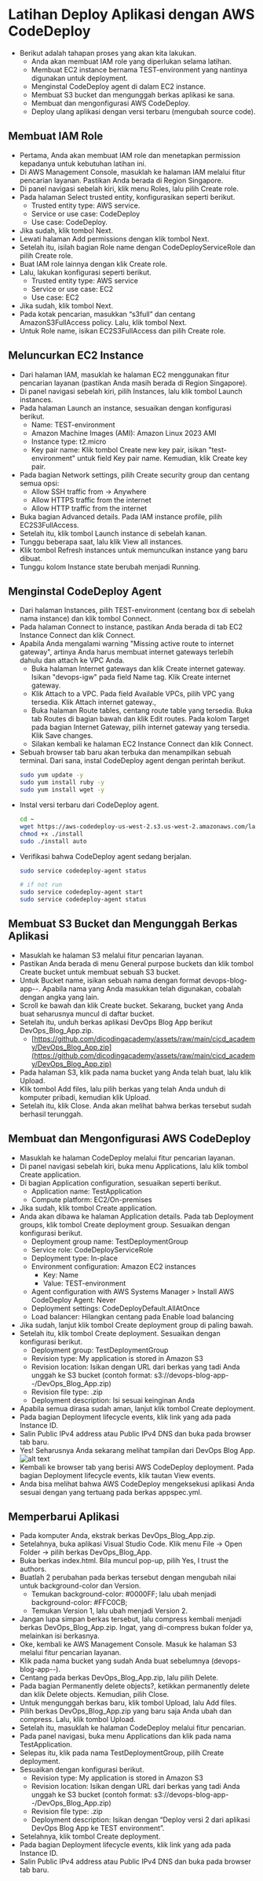 # Latihan Deploy Aplikasi dengan AWS CodeDeploy
- Berikut adalah tahapan proses yang akan kita lakukan.
  - Anda akan membuat IAM role yang diperlukan selama latihan.
  - Membuat EC2 instance bernama TEST-environment yang nantinya digunakan untuk deployment.
  - Menginstal CodeDeploy agent di dalam EC2 instance.
  - Membuat S3 bucket dan mengunggah berkas aplikasi ke sana.
  - Membuat dan mengonfigurasi AWS CodeDeploy.
  - Deploy ulang aplikasi dengan versi terbaru (mengubah source code).

## Membuat IAM Role
- Pertama, Anda akan membuat IAM role dan menetapkan permission kepadanya untuk kebutuhan latihan ini. 
- Di AWS Management Console, masuklah ke halaman IAM melalui fitur pencarian layanan. Pastikan Anda berada di Region Singapore.
- Di panel navigasi sebelah kiri, klik menu Roles, lalu pilih Create role.
- Pada halaman Select trusted entity, konfigurasikan seperti berikut.
  - Trusted entity type: AWS service.
  - Service or use case: CodeDeploy
  - Use case: CodeDeploy.
- Jika sudah, klik tombol Next.
- Lewati halaman Add permissions dengan klik tombol Next. 
- Setelah itu, isilah bagian Role name dengan CodeDeployServiceRole dan pilih Create role.
- Buat IAM role lainnya dengan klik Create role.
- Lalu, lakukan konfigurasi seperti berikut.
  - Trusted entity type: AWS service
  - Service or use case: EC2 
  - Use case: EC2
- Jika sudah, klik tombol Next. 
- Pada kotak pencarian, masukkan “s3full” dan centang AmazonS3FullAccess policy. Lalu, klik tombol Next.
- Untuk Role name, isikan EC2S3FullAccess dan pilih Create role.

## Meluncurkan EC2 Instance
- Dari halaman IAM, masuklah ke halaman EC2 menggunakan fitur pencarian layanan (pastikan Anda masih berada di Region Singapore).
- Di panel navigasi sebelah kiri, pilih Instances, lalu klik tombol Launch instances.
- Pada halaman Launch an instance, sesuaikan dengan konfigurasi berikut.
  - Name: TEST-environment
  - Amazon Machine Images (AMI): Amazon Linux 2023 AMI
  - Instance type: t2.micro
  - Key pair name: Klik tombol Create new key pair, isikan "test-environment" untuk field Key pair name. Kemudian, klik Create key pair.
- Pada bagian Network settings,  pilih Create security group dan centang semua opsi:
  - Allow SSH traffic from -> Anywhere
  - Allow HTTPS traffic from the internet
  - Allow HTTP traffic from the internet
- Buka bagian Advanced details. Pada IAM instance profile, pilih EC2S3FullAccess.
- Setelah itu, klik tombol Launch instance di sebelah kanan.
- Tunggu beberapa saat, lalu klik View all instances.
- Klik tombol Refresh instances untuk memunculkan instance yang baru dibuat.
- Tunggu kolom Instance state berubah menjadi Running.

## Menginstal CodeDeploy Agent
- Dari halaman Instances, pilih TEST-environment (centang box di sebelah nama instance) dan klik tombol Connect. 
- Pada halaman Connect to instance, pastikan Anda berada di tab EC2 Instance Connect dan klik Connect. 
- Apabila Anda mengalami warning "Missing active route to internet gateway", artinya Anda harus membuat internet gateways terlebih dahulu dan attach ke VPC Anda.
  - Buka halaman Internet gateways dan klik Create internet gateway. Isikan "devops-igw" pada field Name tag. Klik Create internet gateway.
  - Klik Attach to a VPC. Pada field Available VPCs, pilih VPC yang tersedia. Klik Attach internet gateway., 
  - Buka halaman Route tables, centang route table yang tersedia. Buka tab Routes di bagian bawah dan klik Edit routes. Pada kolom Target pada bagian Internet Gateway, pilih internet gateway yang tersedia. Klik Save changes.
  - Silakan kembali ke halaman EC2 Instance Connect dan klik Connect.
- Sebuah browser tab baru akan terbuka dan menampilkan sebuah terminal. Dari sana, instal CodeDeploy agent dengan perintah berikut.
  ```bash
  sudo yum update -y
  sudo yum install ruby -y
  sudo yum install wget -y
  ```
- Instal versi terbaru dari CodeDeploy agent.
  ```bash
  cd ~
  wget https://aws-codedeploy-us-west-2.s3.us-west-2.amazonaws.com/latest/install
  chmod +x ./install
  sudo ./install auto
  ```
- Verifikasi bahwa CodeDeploy agent sedang berjalan.
  ```bash
  sudo service codedeploy-agent status

  # if not run
  sudo service codedeploy-agent start
  sudo service codedeploy-agent status
  ```

## Membuat S3 Bucket dan Mengunggah Berkas Aplikasi
- Masuklah ke halaman S3 melalui fitur pencarian layanan.
- Pastikan Anda berada di menu General purpose buckets dan klik tombol Create bucket untuk membuat sebuah S3 bucket.
- Untuk Bucket name, isikan sebuah nama dengan format devops-blog-app-<nama>-<angka>. Apabila nama yang Anda masukkan telah digunakan, cobalah dengan angka yang lain.
- Scroll ke bawah dan klik Create bucket. Sekarang, bucket yang Anda buat seharusnya muncul di daftar bucket.
- Setelah itu, unduh berkas aplikasi DevOps Blog App berikut DevOps_Blog_App.zip.
  - [https://github.com/dicodingacademy/assets/raw/main/cicd_academy/DevOps_Blog_App.zip](https://github.com/dicodingacademy/assets/raw/main/cicd_academy/DevOps_Blog_App.zip)
- Pada halaman S3, klik pada nama bucket yang Anda telah buat, lalu klik Upload.
- Klik tombol Add files, lalu pilih berkas yang telah Anda unduh di komputer pribadi, kemudian klik Upload.
- Setelah itu, klik Close. Anda akan melihat bahwa berkas tersebut sudah berhasil terunggah.

## Membuat dan Mengonfigurasi AWS CodeDeploy
- Masuklah ke halaman CodeDeploy melalui fitur pencarian layanan.
- Di panel navigasi sebelah kiri, buka menu Applications, lalu klik tombol Create application.
- Di bagian Application configuration, sesuaikan seperti berikut.
  - Application name: TestApplication
  - Compute platform: EC2/On-premises
- Jika sudah, klik tombol Create application.
- Anda akan dibawa ke halaman Application details. Pada tab Deployment groups, klik tombol Create deployment group. Sesuaikan dengan konfigurasi berikut.
  - Deployment group name: TestDeploymentGroup
  - Service role: CodeDeployServiceRole
  - Deployment type: In-place
  - Environment configuration: Amazon EC2 instances
    - Key: Name
    - Value: TEST-environment
  - Agent configuration with AWS Systems Manager > Install AWS CodeDeploy Agent: Never
  - Deployment settings: CodeDeployDefault.AllAtOnce
  - Load balancer: Hilangkan centang pada Enable load balancing
- Jika sudah, lanjut klik tombol Create deployment group di paling bawah.
- Setelah itu, klik tombol Create deployment. Sesuaikan dengan konfigurasi berikut.
  - Deployment group: TestDeploymentGroup
  - Revision type: My application is stored in Amazon S3 
  - Revision location: Isikan dengan URL dari berkas yang tadi Anda unggah ke S3 bucket (contoh format: s3://devops-blog-app-<nama>-<angka>/DevOps_Blog_App.zip)
  - Revision file type: .zip
  - Deployment description: Isi sesuai keinginan Anda
- Apabila semua dirasa sudah aman, lanjut klik tombol Create deployment.
- Pada bagian Deployment lifecycle events, klik link yang ada pada Instance ID.
- Salin Public IPv4 address atau Public IPv4 DNS dan buka pada browser tab baru.
- Yes! Seharusnya Anda sekarang melihat tampilan dari DevOps Blog App.
  ![alt text](docs/images/image-2.png)
- Kembali ke browser tab yang berisi AWS CodeDeploy deployment. Pada bagian Deployment lifecycle events, klik tautan View events.
- Anda bisa melihat bahwa AWS CodeDeploy mengeksekusi aplikasi Anda sesuai dengan yang tertuang pada berkas appspec.yml.

## Memperbarui Aplikasi
- Pada komputer Anda, ekstrak berkas DevOps_Blog_App.zip.
- Setelahnya, buka aplikasi Visual Studio Code. Klik menu File -> Open Folder -> pilih berkas DevOps_Blog_App.
- Buka berkas index.html. Bila muncul pop-up, pilih Yes, I trust the authors.
- Buatlah 2 perubahan pada berkas tersebut dengan mengubah nilai untuk background-color dan Version.
  - Temukan background-color: #0000FF; lalu ubah menjadi background-color: #FFC0CB;
  - Temukan Version 1, lalu ubah menjadi Version 2.
- Jangan lupa simpan berkas tersebut, lalu compress kembali menjadi berkas DevOps_Blog_App.zip. Ingat, yang di-compress bukan folder ya, melainkan isi berkasnya.
- Oke, kembali ke AWS Management Console. Masuk ke halaman S3 melalui fitur pencarian layanan.
- Klik pada nama bucket yang sudah Anda buat sebelumnya (devops-blog-app-<nama>-<angka>).
- Centang pada berkas DevOps_Blog_App.zip, lalu pilih Delete.
- Pada bagian Permanently delete objects?, ketikkan permanently delete dan klik Delete objects. Kemudian, pilih Close.
- Untuk mengunggah berkas baru, klik tombol Upload, lalu Add files.
- Pilih berkas DevOps_Blog_App.zip yang baru saja Anda ubah dan compress. Lalu, klik tombol Upload.
- Setelah itu, masuklah ke halaman CodeDeploy melalui fitur pencarian.
- Pada panel navigasi, buka menu Applications dan klik pada nama TestApplication.
- Selepas itu, klik pada nama TestDeploymentGroup, pilih Create deployment.
- Sesuaikan dengan konfigurasi berikut.
  - Revision type: My application is stored in Amazon S3
  - Revision location: Isikan dengan URL dari berkas yang tadi Anda unggah ke S3 bucket (contoh format: s3://devops-blog-app-<nama>-<angka>/DevOps_Blog_App.zip)
  - Revision file type: .zip
  - Deployment description: Isikan dengan “Deploy versi 2 dari aplikasi DevOps Blog App ke TEST environment”.
- Setelahnya, klik tombol Create deployment.
- Pada bagian Deployment lifecycle events, klik link yang ada pada Instance ID. 
- Salin Public IPv4 address atau Public IPv4 DNS dan buka pada browser tab baru.